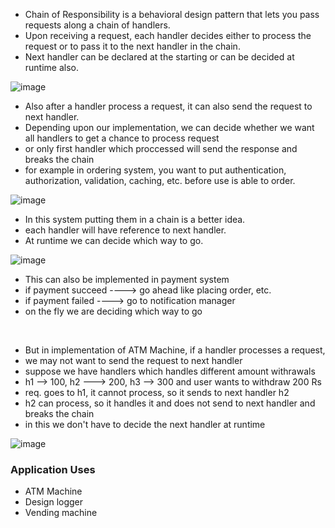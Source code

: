 - Chain of Responsibility is a behavioral design pattern that lets you pass requests along a chain of handlers.
- Upon receiving a request, each handler decides either to process the request or to pass it to the next handler in the chain.
- Next handler can be declared at the starting or can be decided at runtime also.

![image](https://github.com/Pranav-Vyas/System-Design-Diary/assets/86347266/28343d2e-1f51-42b8-aae9-6d5c5b2d6740)

- Also after a handler process a request, it can also send the request to next handler.
- Depending upon our implementation, we can decide whether we want all handlers to get a chance to process request
- or only first handler which proccessed will send the response and breaks the chain
- for example in ordering system, you want to put authentication, authorization, validation, caching, etc. before use is able to order.

![image](https://github.com/Pranav-Vyas/System-Design-Diary/assets/86347266/d99e0558-ea4b-41a7-a42b-c0ccbec64fb8)

- In this system putting them in a chain is a better idea.
- each handler will have reference to next handler.
- At runtime we can decide which way to go.

![image](https://github.com/Pranav-Vyas/System-Design-Diary/assets/86347266/7000fc71-c273-4edc-af4a-b29657adefab)

- This can also be implemented in payment system
- if payment succeed ----> go ahead like placing order, etc.
- if payment failed ----> go to notification manager
- on the fly we are deciding which way to go

<br>

- But in implementation of ATM Machine, if a handler processes a request,
- we may not want to send the request to next handler
- suppose we have handlers which handles different amount withrawals
- h1 --> 100, h2 ---> 200, h3 --> 300 and user wants to withdraw 200 Rs
- req. goes to h1, it cannot process, so it sends to next handler h2
- h2 can process, so it handles it and does not send to next handler and breaks the chain
- in this we don't have to decide the next handler at runtime

![image](https://github.com/Pranav-Vyas/System-Design-Diary/assets/86347266/64f24d6d-3d44-4d55-a235-a897bb872815)

### Application Uses
- ATM Machine
- Design logger
- Vending machine

